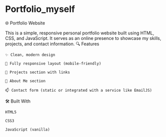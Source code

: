 # Portfolio_myself

🌐 Portfolio Website

This is a simple, responsive personal portfolio website built using HTML, CSS, and JavaScript. It serves as an online presence to showcase my skills, projects, and contact information.
🔍 Features

    ✨ Clean, modern design

    📱 Fully responsive layout (mobile-friendly)

    💼 Projects section with links

    📄 About Me section

    📫 Contact form (static or integrated with a service like EmailJS)

🛠️ Built With

    HTML5

    CSS3

    JavaScript (vanilla)
